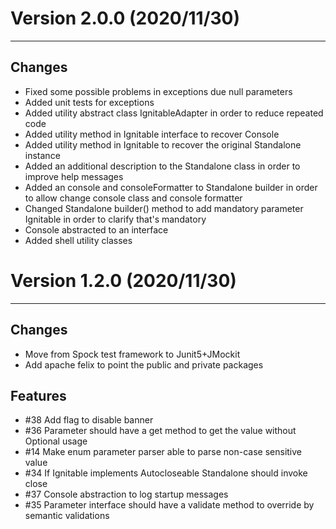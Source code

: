 # Version 2.0.0 (2020/11/30)
---

## Changes
* Fixed some possible problems in exceptions due null parameters
* Added unit tests for exceptions
* Added utility abstract class IgnitableAdapter in order to reduce repeated code
* Added utility method in Ignitable interface to recover Console
* Added utility method in Ignitable to recover the original Standalone instance
* Added an additional description to the Standalone class in order to improve help messages
* Added an console and consoleFormatter to Standalone builder in order to allow change console class and console formatter
* Changed Standalone builder() method to add mandatory parameter Ignitable in order to clarify that's mandatory
* Console abstracted to an interface
* Added shell utility classes


# Version 1.2.0 (2020/11/30)
---

## Changes
* Move from Spock test framework to Junit5+JMockit
* Add apache felix to point the public and private packages

## Features
* #38 Add flag to disable banner
* #36 Parameter should have a get method to get the value without Optional usage
* #14 Make enum parameter parser able to parse non-case sensitive value 
* #34 If Ignitable implements Autocloseable Standalone should invoke close 
* #37 Console abstraction to log startup messages 
* #35 Parameter interface should have a validate method to override by semantic validations 